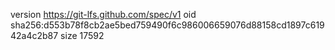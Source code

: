 version https://git-lfs.github.com/spec/v1
oid sha256:d553b78f8cb2ae5bed759490f6c986006659076d88158cd1897c61942a4c2b87
size 17592
